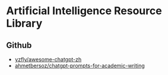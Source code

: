 # Artificial Intelligence Resource Library


## Github 

- [yzfly/awesome-chatgpt-zh](https://github.com/yzfly/awesome-chatgpt-zh)
- [ahmetbersoz/chatgpt-prompts-for-academic-writing](https://github.com/ahmetbersoz/chatgpt-prompts-for-academic-writing)